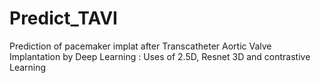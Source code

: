 # Predict_TAVI
Prediction of pacemaker implat after Transcatheter Aortic Valve Implantation by Deep Learning : Uses of 2.5D, Resnet 3D and contrastive Learning
